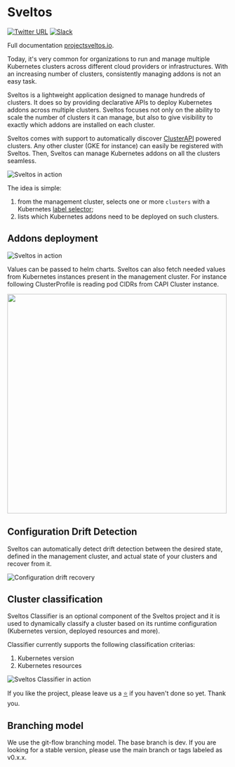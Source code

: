 # Sveltos

[![Twitter URL](https://img.shields.io/twitter/url/https/twitter.com/projectsveltos.svg?style=social&label=Follow%20%40projectsveltos)](https://twitter.com/projectsveltos)
[![Slack](https://img.shields.io/badge/join%20slack-%23projectsveltos-brighteen)](https://join.slack.com/t/projectsveltos/shared_invite/zt-1hraownbr-W8NTs6LTimxLPB8Erj8Q6Q)

Full documentation [projectsveltos.io](http://projectsveltos.io/).

Today, it's very common for organizations to run and manage multiple Kubernetes clusters across different cloud providers or infrastructures. With an increasing number of clusters, consistently managing addons is not an easy task.

Sveltos is a lightweight application designed to manage hundreds of clusters. It does so by providing declarative APIs to deploy Kubernetes addons across multiple clusters. Sveltos focuses not only on the ability to scale the number of clusters it can manage, but also to give visibility to exactly which addons are installed on each cluster.

Sveltos comes with support to automatically discover [ClusterAPI](https://github.com/kubernetes-sigs/cluster-api) powered clusters. Any other cluster (GKE for instance) can easily be registered with Sveltos. Then, Sveltos can manage Kubernetes addons on all the clusters seamless.

![Sveltos in action](https://github.com/projectsveltos/sveltos-manager/blob/dev/doc/multi-clusters.png)

The idea is simple:
1. from the management cluster, selects one or more `clusters` with a Kubernetes [label selector](https://kubernetes.io/docs/concepts/overview/working-with-objects/labels/#label-selectors);
2. lists which Kubernetes addons need to be deployed on such clusters.

## Addons deployment

![Sveltos in action](https://github.com/projectsveltos/sveltos-manager/blob/main/doc/sveltos.png)

Values can be passed to helm charts. Sveltos can also fetch needed values from Kubernetes instances present in the management cluster.
For instance following ClusterProfile is reading pod CIDRs from CAPI Cluster instance.

<img src="https://raw.githubusercontent.com/projectsveltos/.github/main/docs/sveltos_calico.png" width="500">

## Configuration Drift Detection
Sveltos can automatically detect drift detection between the desired state, defined in the management cluster, and actual state of your clusters and recover from it.

![Configuration drift recovery](https://github.com/projectsveltos/demos/blob/main/configuration_drift/reconcile_configuration_drift.gif)

## Cluster classification

Sveltos Classifier is an optional component of the Sveltos project and it is used to dynamically classify a cluster based on its runtime configuration (Kubernetes version, deployed resources and more).

Classifier currently supports the following classification criterias:
1. Kubernetes version
2. Kubernetes resources

![Sveltos Classifier in action](https://github.com/projectsveltos/demos/blob/main/classifier/classifier.gif)

If you like the project, please leave us a [⭐](https://github.com/projectsveltos/sveltos-manager) if you haven't done so yet. Thank you.

## Branching model

We use the git-flow branching model. The base branch is dev. If you are looking for a stable version, please use the main branch or tags labeled as v0.x.x.
